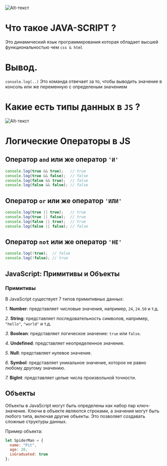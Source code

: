 
![Alt-текст](https://toto-school.ru/800/600/https/pbs.twimg.com/media/DUQBnAKVwAAq_Jd.jpg "Заголовок изображения")

# Что такое JAVA-SCRIPT ?
Это динамический язык программирования которая обладает высшей функциональностью чем `css & html`
# Вывод.

`console.log(..)` Это команда отвечает за то, чтобы выводить значение в консоль или же переменную с определеным значением

# Какие есть типы данных в `JS` ?
![Alt-текст](https://sun9-80.userapi.com/impg/3_S5UoDoa--Nnonafl4vwkdn5u1EC99gUPmfEA/pHBbjQkeoOM.jpg?size=1080x1350&quality=96&sign=5c2669c26553e24f0a92ae5d8c550f5a&c_uniq_tag=jl-q1-Y78fBZwpeaOQ7brV743CTuU_bYK98AKECaNE8&type=album "Заголовок изображения")

# Логические Операторы в JS 

## Оператор `and` или же оператор `'И'`

```javascript
console.log(true && true);   // true
console.log(true && false);  // false
console.log(false && true);  // false
console.log(false && false); // false
```



## Оператор `or` или же оператор `'ИЛИ'`

```javascript
console.log(true || true);   // true
console.log(true || false);  // true
console.log(false || true);  // true
console.log(false || false); // false
```

## Оператор `not` или же оператор `'НЕ'`

```javascript
console.log(!true);  // false
console.log(!false); // true

```




## JavaScript: Примитивы и Объекты

### Примитивы

В JavaScript существует 7 типов примитивных данных:

*1.* **Number**: представляет числовые значения, например, `24`, `24.50` и т.д.

*2.* **String**: представляет последовательность символов, например, `"hello"`, `"world"` и т.д.

*3.* **Boolean**: представляет логическое значение: `true` или `false`.

*4.* **Undefined**: представляет неопределенное значение.

*5.* **Null**: представляет нулевое значение.

*6.* **Symbol**: представляет уникальное значение, которое не равно любому другому значению.

*7.* **BigInt**: представляет целые числа произвольной точности.

## Объекты

Объекты в JavaScript могут быть определены как набор пар ключ-значение. Ключи в объекте являются строками, а значения могут быть любого типа, включая другие объекты. Это позволяет создавать сложные структуры данных.


Пример объекта:


```javascript
let SpiderMan = {
  name: "Pit",
  age: 20,
  isGraduated: true
}; 
```

